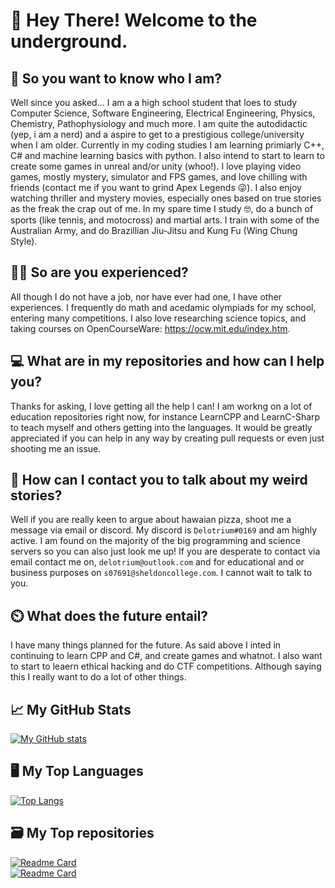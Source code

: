 # 👋 Hey There! Welcome to the underground.

## 🤔 So you want to know who I am?
Well since you asked...
I am a a high school student that loes to study Computer Science, Software Engineering, Electrical Engineering, Physics, Chemistry, Pathophysiology and much more. I am quite the autodidactic (yep, i am a nerd) and a aspire to get to a prestigious college/university when I am older. Currently in my coding studies I am learning primiarly C++, C# and machine learning basics with python. I also intend to start to learn to create some games in unreal and/or unity (whoo!). I love playing video games, mostly mystery, simulator and FPS games, and love chilling with friends (contact me if you want to grind Apex Legends 😜). I also enjoy watching thriller and mystery movies, especially ones based on true stories as the freak the crap out of me. In my spare time I study 🤓, do a bunch of sports (like tennis, and motocross) and martial arts. I train with some of the Australian Army, and do Brazillian Jiu-Jitsu and Kung Fu (Wing Chung Style).

## 👨‍🏭 So are you experienced?

All though I do not have a job, nor have ever had one, I have other experiences. I frequently do math and acedamic olympiads for my school, entering many competitions. I also love researching science topics, and taking courses on  OpenCourseWare: https://ocw.mit.edu/index.htm.

## 💻 What are in my repositories and how can I help you?

Thanks for asking, I love getting all the help I can! I am workng on a lot of education repositories right now, for instance LearnCPP and LearnC-Sharp to teach myself and others getting into the languages. It would be greatly appreciated if you can help in any way by creating pull requests or even just shooting me an issue. 

## 💬 How can I contact you to talk about my weird stories?

Well if you are really keen to argue about hawaian pizza, shoot me a message via email or discord. My discord is  ``Delotrium#0169`` and am highly active. I am found on the majority of the big programming and science servers so you can also just look me up! If you are desperate to contact via email contact me on, ``delotrium@outlook.com`` and for educational and or business purposes on ``s07691@sheldoncollege.com``. I cannot wait to talk to you.

## ⏲️ What does the future entail?

I have many things planned for the future. As said above I inted in continuing to learn CPP and C#, and create games and whatnot. I also want to start to leaern ethical hacking and do CTF competitions. Although saying this I really want to do a lot of other things.

## 📈 My GitHub Stats
[![My GitHub stats](https://github-readme-stats.vercel.app/api?username=delotrium&show_icons=true&theme=github_dark&include_all_commits=true&hide_title=true)](https://github.com/anuraghazra/github-readme-stats)

## 🖥️ My Top Languages
[![Top Langs](https://github-readme-stats.vercel.app/api/top-langs/?username=delotrium&show_icons=true&theme=github_dark&)](https://github.com/anuraghazra/github-readme-stats)

## 🗃️ My Top repositories
[![Readme Card](https://github-readme-stats.vercel.app/api/pin/?username=delotrium&repo=LearnCPP&show_icons=true&theme=github_dark)](https://github.com/anuraghazra/github-readme-stats) 
<br />
[![Readme Card](https://github-readme-stats.vercel.app/api/pin/?username=delotrium&repo=LearnC-Sharp&show_icons=true&theme=github_dark)](https://github.com/anuraghazra/github-readme-stats)


